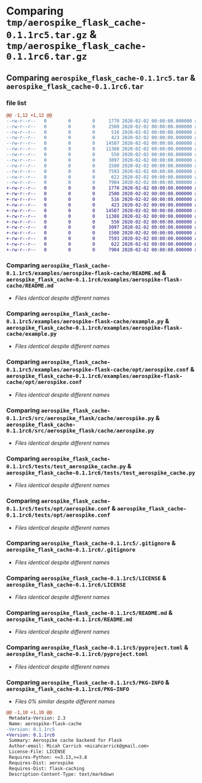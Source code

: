 # Comparing `tmp/aerospike_flask_cache-0.1.1rc5.tar.gz` & `tmp/aerospike_flask_cache-0.1.1rc6.tar.gz`

## Comparing `aerospike_flask_cache-0.1.1rc5.tar` & `aerospike_flask_cache-0.1.1rc6.tar`

### file list

```diff
@@ -1,12 +1,12 @@
--rw-r--r--   0        0        0     1770 2020-02-02 00:00:00.000000 aerospike_flask_cache-0.1.1rc5/examples/aerospike-flask-cache/README.md
--rw-r--r--   0        0        0     2500 2020-02-02 00:00:00.000000 aerospike_flask_cache-0.1.1rc5/examples/aerospike-flask-cache/example.py
--rw-r--r--   0        0        0      516 2020-02-02 00:00:00.000000 aerospike_flask_cache-0.1.1rc5/examples/aerospike-flask-cache/opt/aerospike.conf
--rw-r--r--   0        0        0      423 2020-02-02 00:00:00.000000 aerospike_flask_cache-0.1.1rc5/src/aerospike_flask/cache/__init__.py
--rw-r--r--   0        0        0    14507 2020-02-02 00:00:00.000000 aerospike_flask_cache-0.1.1rc5/src/aerospike_flask/cache/aerospike.py
--rw-r--r--   0        0        0    11388 2020-02-02 00:00:00.000000 aerospike_flask_cache-0.1.1rc5/tests/test_aerospike_cache.py
--rw-r--r--   0        0        0      550 2020-02-02 00:00:00.000000 aerospike_flask_cache-0.1.1rc5/tests/opt/aerospike.conf
--rw-r--r--   0        0        0     3097 2020-02-02 00:00:00.000000 aerospike_flask_cache-0.1.1rc5/.gitignore
--rw-r--r--   0        0        0     1500 2020-02-02 00:00:00.000000 aerospike_flask_cache-0.1.1rc5/LICENSE
--rw-r--r--   0        0        0     7593 2020-02-02 00:00:00.000000 aerospike_flask_cache-0.1.1rc5/README.md
--rw-r--r--   0        0        0      622 2020-02-02 00:00:00.000000 aerospike_flask_cache-0.1.1rc5/pyproject.toml
--rw-r--r--   0        0        0     7904 2020-02-02 00:00:00.000000 aerospike_flask_cache-0.1.1rc5/PKG-INFO
+-rw-r--r--   0        0        0     1770 2020-02-02 00:00:00.000000 aerospike_flask_cache-0.1.1rc6/examples/aerospike-flask-cache/README.md
+-rw-r--r--   0        0        0     2500 2020-02-02 00:00:00.000000 aerospike_flask_cache-0.1.1rc6/examples/aerospike-flask-cache/example.py
+-rw-r--r--   0        0        0      516 2020-02-02 00:00:00.000000 aerospike_flask_cache-0.1.1rc6/examples/aerospike-flask-cache/opt/aerospike.conf
+-rw-r--r--   0        0        0      423 2020-02-02 00:00:00.000000 aerospike_flask_cache-0.1.1rc6/src/aerospike_flask/cache/__init__.py
+-rw-r--r--   0        0        0    14507 2020-02-02 00:00:00.000000 aerospike_flask_cache-0.1.1rc6/src/aerospike_flask/cache/aerospike.py
+-rw-r--r--   0        0        0    11388 2020-02-02 00:00:00.000000 aerospike_flask_cache-0.1.1rc6/tests/test_aerospike_cache.py
+-rw-r--r--   0        0        0      550 2020-02-02 00:00:00.000000 aerospike_flask_cache-0.1.1rc6/tests/opt/aerospike.conf
+-rw-r--r--   0        0        0     3097 2020-02-02 00:00:00.000000 aerospike_flask_cache-0.1.1rc6/.gitignore
+-rw-r--r--   0        0        0     1500 2020-02-02 00:00:00.000000 aerospike_flask_cache-0.1.1rc6/LICENSE
+-rw-r--r--   0        0        0     7593 2020-02-02 00:00:00.000000 aerospike_flask_cache-0.1.1rc6/README.md
+-rw-r--r--   0        0        0      622 2020-02-02 00:00:00.000000 aerospike_flask_cache-0.1.1rc6/pyproject.toml
+-rw-r--r--   0        0        0     7904 2020-02-02 00:00:00.000000 aerospike_flask_cache-0.1.1rc6/PKG-INFO
```

### Comparing `aerospike_flask_cache-0.1.1rc5/examples/aerospike-flask-cache/README.md` & `aerospike_flask_cache-0.1.1rc6/examples/aerospike-flask-cache/README.md`

 * *Files identical despite different names*

### Comparing `aerospike_flask_cache-0.1.1rc5/examples/aerospike-flask-cache/example.py` & `aerospike_flask_cache-0.1.1rc6/examples/aerospike-flask-cache/example.py`

 * *Files identical despite different names*

### Comparing `aerospike_flask_cache-0.1.1rc5/examples/aerospike-flask-cache/opt/aerospike.conf` & `aerospike_flask_cache-0.1.1rc6/examples/aerospike-flask-cache/opt/aerospike.conf`

 * *Files identical despite different names*

### Comparing `aerospike_flask_cache-0.1.1rc5/src/aerospike_flask/cache/aerospike.py` & `aerospike_flask_cache-0.1.1rc6/src/aerospike_flask/cache/aerospike.py`

 * *Files identical despite different names*

### Comparing `aerospike_flask_cache-0.1.1rc5/tests/test_aerospike_cache.py` & `aerospike_flask_cache-0.1.1rc6/tests/test_aerospike_cache.py`

 * *Files identical despite different names*

### Comparing `aerospike_flask_cache-0.1.1rc5/tests/opt/aerospike.conf` & `aerospike_flask_cache-0.1.1rc6/tests/opt/aerospike.conf`

 * *Files identical despite different names*

### Comparing `aerospike_flask_cache-0.1.1rc5/.gitignore` & `aerospike_flask_cache-0.1.1rc6/.gitignore`

 * *Files identical despite different names*

### Comparing `aerospike_flask_cache-0.1.1rc5/LICENSE` & `aerospike_flask_cache-0.1.1rc6/LICENSE`

 * *Files identical despite different names*

### Comparing `aerospike_flask_cache-0.1.1rc5/README.md` & `aerospike_flask_cache-0.1.1rc6/README.md`

 * *Files identical despite different names*

### Comparing `aerospike_flask_cache-0.1.1rc5/pyproject.toml` & `aerospike_flask_cache-0.1.1rc6/pyproject.toml`

 * *Files identical despite different names*

### Comparing `aerospike_flask_cache-0.1.1rc5/PKG-INFO` & `aerospike_flask_cache-0.1.1rc6/PKG-INFO`

 * *Files 0% similar despite different names*

```diff
@@ -1,10 +1,10 @@
 Metadata-Version: 2.3
 Name: aerospike-flask-cache
-Version: 0.1.1rc5
+Version: 0.1.1rc6
 Summary: Aerospike cache backend for Flask
 Author-email: Micah Carrick <micahcarrick@gmail.com>
 License-File: LICENSE
 Requires-Python: <=3.13,>=3.8
 Requires-Dist: aerospike
 Requires-Dist: flask-caching
 Description-Content-Type: text/markdown
```

